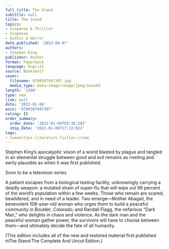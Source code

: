 ```yaml
---
full_title: The Stand
subtitle: null
title: The Stand
topics:
- Suspense & Thriller
- Suspense
- Gothic & Horror
date_published: '2012-08-07'
authors:
- Stephen King
publisher: Anchor
format: Paperback
language: English
source: Bookshelf
cover:
  filename: 9780307947307.jpg
  media_type: data:image/image/jpeg;base64
length: '1200'
type: new
link: null
date: '2022-01-06'
asin: '9780307947307'
rating: {}
order_summary:
  order_date: '2022-01-04T03:16:20Z'
  ship_date: '2022-01-06T17:22:02Z'
tags:
- humanities.literature.fiction.crime
---
```

Stephen King’s apocalyptic vision of a world blasted by plague and tangled in an elemental struggle between good and evil remains as riveting and eerily plausible as when it was first published.

Soon to be a television series

A patient escapes from a biological testing facility, unknowingly carrying a deadly weapon: a mutated strain of super-flu that will wipe out 99 percent of the world’s population within a few weeks. Those who remain are scared, bewildered, and in need of a leader. Two emerge—Mother Abagail, the benevolent 108-year-old woman who urges them to build a peaceful community in Boulder, Colorado; and Randall Flagg, the nefarious “Dark Man,” who delights in chaos and violence. As the dark man and the peaceful woman gather power, the survivors will have to choose between them—and ultimately decide the fate of all humanity.

(This edition includes all of the new and restored material first published inThe Stand:The Complete And Uncut Edition.)
